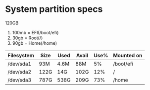 # System partition specs

120GB

1. 100mb = EFI(/boot/efi)
2. 30gb = Root(/)
3. 90gb = Home(/home)

Filesystem | Size | Used | Avail | Use% | Mounted on
-- | -- | -- | -- | -- | --
/dev/sda1 | 93M | 4.6M | 88M | 5% | /boot/efi
/dev/sda2 | 122G | 14G | 102G | 12% | /
/dev/sda3 | 787G | 538G | 209G | 73% | /home
